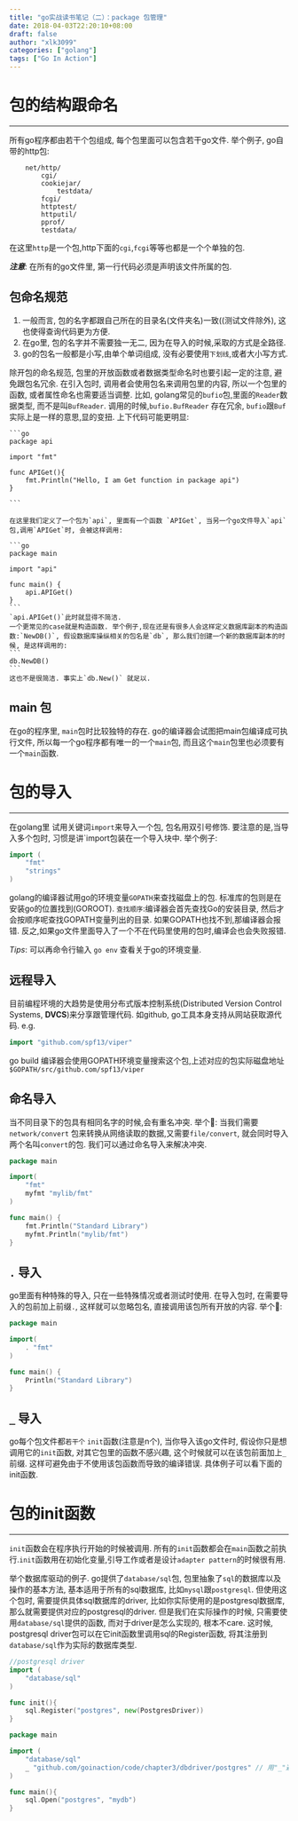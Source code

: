 ```yaml
---
title: "go实战读书笔记（二）：package 包管理"
date: 2018-04-03T22:20:10+08:00
draft: false
author: "xlk3099"
categories: ["golang"]
tags: ["Go In Action"]
---
```

# 包的结构跟命名
---
所有go程序都由若干个包组成, 每个包里面可以包含若干go文件.
举个例子, go自带的http包:
```
    net/http/
        cgi/
        cookiejar/
            testdata/
        fcgi/
        httptest/
        httputil/
        pprof/
        testdata/
```
在这里`http`是一个包,http下面的`cgi`,`fcgi`等等也都是一个个单独的包. 

**_注意_**: 在所有的go文件里, 第一行代码必须是声明该文件所属的包.

## 包命名规范
1. 一般而言, 包的名字都跟自己所在的目录名(文件夹名)一致((测试文件除外), 这也使得查询代码更为方便. 
2. 在go里, 包的名字并不需要独一无二, 因为在导入的时候,采取的方式是全路径.
3. go的包名一般都是小写,由单个单词组成, 没有必要使用`下划线`,或者大小写方式.

除开包的命名规范, 包里的开放函数或者数据类型命名时也要引起一定的注意, 避免跟包名冗余. 在引入包时, 调用者会使用包名来调用包里的内容, 所以一个包里的函数, 或者属性命名也需要适当调整. 比如, golang常见的`bufio`包,里面的`Reader`数据类型, 而不是叫`BufReader`. 调用的时候,`bufio.BufReader` 存在冗余, `bufio`跟`Buf`实际上是一样的意思,显的变扭. 上下代码可能更明显:

    ```go
    package api

    import "fmt"

    func APIGet(){
        fmt.Println("Hello, I am Get function in package api")
    }

    ```

    在这里我们定义了一个包为`api`, 里面有一个函数 `APIGet`, 当另一个go文件导入`api`包,调用`APIGet`时, 会被这样调用:

    ```go
    package main

    import "api"

    func main() {
        api.APIGet()
    }
    ```
    `api.APIGet()`此时就显得不简洁. 
    一个更常见的case就是构造函数. 举个例子,现在还是有很多人会这样定义数据库副本的构造函数:`NewDB()`, 假设数据库操纵相关的包名是`db`, 那么我们创建一个新的数据库副本的时候, 是这样调用的:
    ```
    db.NewDB()
    ```
    这也不是很简洁. 事实上`db.New()` 就足以.

## main 包
在go的程序里, `main`包时比较独特的存在. go的编译器会试图把main包编译成可执行文件, 所以每一个go程序都有唯一的一个`main`包, 而且这个`main`包里也必须要有一个`main`函数.

# 包的导入
---
在golang里 试用关键词`import`来导入一个包, 包名用双引号修饰.
要注意的是,当导入多个包时, 习惯是讲`import包装在一个导入块中. 举个例子:
```go
import (
    "fmt"
    "strings"
)
```
golang的编译器试用go的环境变量`GOPATH`来查找磁盘上的包. 标准库的包则是在安装go的位置找到(GOROOT).
`查找顺序`:编译器会首先查找Go的安装目录, 然后才会按顺序呢查找GOPATH变量列出的目录. 如果GOPATH也找不到,那编译器会报错.
反之,如果go文件里面导入了一个不在代码里使用的包时,编译会也会失败报错.


_Tips_: 可以再命令行输入 `go env`  查看关于go的环境变量.

## 远程导入
目前编程环境的大趋势是使用分布式版本控制系统(Distributed Version Control Systems, **DVCS**)来分享跟管理代码. 如github, go工具本身支持从网站获取源代码. e.g.

```go
import "github.com/spf13/viper"
```
go build 编译器会使用GOPATH环境变量搜索这个包,上述对应的包实际磁盘地址 `$GOPATH/src/github.com/spf13/viper`

## 命名导入
当不同目录下的包具有相同名字的时候,会有重名冲突. 举个🌰: 当我们需要`network/convert` 包来转换从网络读取的数据,又需要`file/convert`, 就会同时导入两个名叫`convert`的包. 我们可以通过命名导入来解决冲突.
```go
package main

import(
    "fmt"
    myfmt "mylib/fmt"
)

func main() {
    fmt.Println("Standard Library")
    myfmt.Println("mylib/fmt")
}
```

## `.` 导入
go里面有种特殊的导入, 只在一些特殊情况或者测试时使用. 在导入包时, 在需要导入的包前加上前缀`.`, 这样就可以忽略包名, 直接调用该包所有开放的内容. 举个🌰:

```go
package main

import(
    . "fmt"
)

func main() {
    Println("Standard Library")
}
```

## `_` 导入
go每个包文件都`若干个` `init`函数(注意是n个), 当你导入该go文件时, 假设你只是想调用它的`init`函数, 对其它包里的函数不感兴趣, 这个时候就可以在该包前面加上`_`前缀. 这样可避免由于不使用该包函数而导致的编译错误.
具体例子可以看下面的init函数.

# 包的init函数
---
`init`函数会在程序执行开始的时候被调用. 所有的`init`函数都会在`main`函数之前执行.`init`函数用在初始化变量,引导工作或者是设计`adapter pattern`的时候很有用.

举个数据库驱动的例子. go提供了`database/sql`包, 包里抽象了`sql`的数据库以及操作的基本方法, 基本适用于所有的sql数据库, 比如`mysql`跟`postgresql`. 但使用这个包时, 需要提供具体sql数据库的driver, 比如你实际使用的是postgresql数据库, 那么就需要提供对应的postgresql的driver. 但是我们在实际操作的时候, 只需要使用`database/sql`提供的函数, 而对于driver是怎么实现的, 根本不care. 这时候, postgresql driver包可以在它init函数里调用sql的Register函数, 将其注册到`database/sql`作为实际的数据库类型. 

```go
//postgresql driver
import (
    "database/sql"
)

func init(){
    sql.Register("postgres", new(PostgresDriver))
}
```

```go
package main

import (
    "database/sql"
    _ "github.com/goinaction/code/chapter3/dbdriver/postgres" // 用"_"避免未使用包错误
)

func main(){
    sql.Open("postgres", "mydb")
}

```

